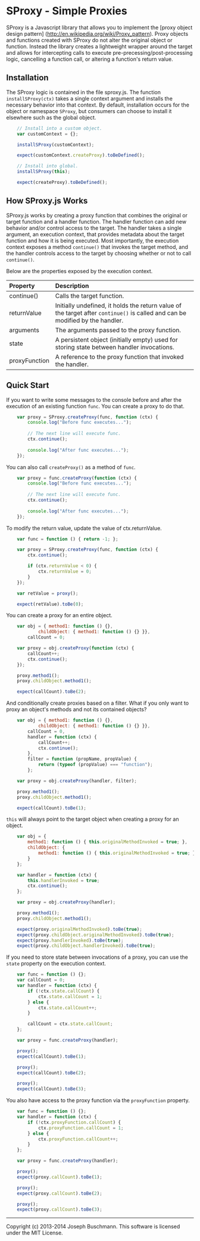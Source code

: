 SProxy - Simple Proxies
=======================

SProxy is a Javascript library that allows you to implement the [proxy object design pattern] (http://en.wikipedia.org/wiki/Proxy_pattern). Proxy objects and functions created with SProxy do not alter the original object or function. Instead the library creates a lightweight wrapper around the target and allows for intercepting calls to execute pre-precessing/post-processing logic, cancelling a function call, or altering a function's return value.

Installation
------------

The SProxy logic is contained in the file sproxy.js. The function `installSProxy(ctx)` takes a single context argument and installs the necessary behavior into that context. By default, installation occurs for the object or namespace `SProxy`, but consumers can choose to install it elsewhere such as the global object.

```Javascript
    // Install into a custom object.
    var customContext = {};

    installSProxy(customContext);

    expect(customContext.createProxy).toBeDefined();

    // Install into global.
    installSProxy(this);

    expect(createProxy).toBeDefined();
```

How SProxy.js Works
-------------------

SProxy.js works by creating a proxy function that combines the original or target function and a handler function. The handler function can add new behavior and/or control access to the target. The handler takes a single argument, an execution context, that provides metadata about the target function and how it is being executed. Most importantly, the execution context exposes a method `continue()` that invokes the target method, and the handler controls access to the target by choosing whether or not to call `continue()`.

Below are the properties exposed by the execution context.

| Property      | Description  |
| :--------     | :----------- |
| continue()    | Calls the target function. |
| returnValue   | Initially undefined, it holds the return value of the target after `continue()` is called and can be modified by the handler. |
| arguments     | The arguments passed to the proxy function.|
| state         | A persistent object (initially empty) used for storing state between handler invocations. |
| proxyFunction | A reference to the proxy function that invoked the handler. |

Quick Start
-----------

If you want to write some messages to the console before and after the execution of an existing function `func`. You can create a proxy to do that.

```Javascript
    var proxy = SProxy.createProxy(func, function (ctx) {
        console.log("Before func executes...");
        
        // The next line will execute func.
        ctx.continue();
        
        console.log("After func executes...");
    });
```

You can also call `createProxy()` as a method of `func`.

```Javascript
    var proxy = func.createProxy(function (ctx) {
        console.log("Before func executes...");
        
        // The next line will execute func.
        ctx.continue();
        
        console.log("After func executes...");
    });
```

To modify the return value, update the value of ctx.returnValue.

```Javascript
    var func = function () { return -1; };

    var proxy = SProxy.createProxy(func, function (ctx) {
        ctx.continue();

        if (ctx.returnValue < 0) {
            ctx.returnValue = 0;
        }
    });

    var retValue = proxy();

    expect(retValue).toBe(0);
```

You can create a proxy for an entire object.

```Javascript
    var obj = { method1: function () {},
            childObject: { method1: function () {} }},
        callCount = 0;

    var proxy = obj.createProxy(function (ctx) {
        callCount++;
        ctx.continue();
    });

    proxy.method1();
    proxy.childObject.method1();

    expect(callCount).toBe(2);
```

And conditionally create proxies based on a filter. What if you only want to proxy an object's methods and not its contained objects?

```Javascript
    var obj = { method1: function () {},
            childObject: { method1: function () {} }},
        callCount = 0,
        handler = function (ctx) {
            callCount++;
            ctx.continue();
        },
        filter = function (propName, propValue) {
            return (typeof (propValue) === "function");
        };

    var proxy = obj.createProxy(handler, filter);

    proxy.method1();
    proxy.childObject.method1();

    expect(callCount).toBe(1);
```

`this` will always point to the target object when creating a proxy for an object.

```Javascript
    var obj = {
        method1: function () { this.originalMethodInvoked = true; },
        childObject: {
            method1: function () { this.originalMethodInvoked = true; }
        }
    };

    var handler = function (ctx) {
        this.handlerInvoked = true;
        ctx.continue();
    };

    var proxy = obj.createProxy(handler);

    proxy.method1();
    proxy.childObject.method1();

    expect(proxy.originalMethodInvoked).toBe(true);
    expect(proxy.childObject.originalMethodInvoked).toBe(true);
    expect(proxy.handlerInvoked).toBe(true);
    expect(proxy.childObject.handlerInvoked).toBe(true);
```

If you need to store state between invocations of a proxy, you can use the `state` property on the execution context.

```Javascript
    var func = function () {};
    var callCount = 0;
    var handler = function (ctx) {
        if (!ctx.state.callCount) {
            ctx.state.callCount = 1;
        } else {
            ctx.state.callCount++;
        }

        callCount = ctx.state.callCount;
    };

    var proxy = func.createProxy(handler);

    proxy();
    expect(callCount).toBe(1);

    proxy();
    expect(callCount).toBe(2);

    proxy();
    expect(callCount).toBe(3);
```

You also have access to the proxy function via the `proxyFunction` property.

```Javascript
    var func = function () {};
    var handler = function (ctx) {
        if (!ctx.proxyFunction.callCount) {
            ctx.proxyFunction.callCount = 1;
        } else {
            ctx.proxyFunction.callCount++;
        }
    };

    var proxy = func.createProxy(handler);

    proxy();
    expect(proxy.callCount).toBe(1);

    proxy();
    expect(proxy.callCount).toBe(2);

    proxy();
    expect(proxy.callCount).toBe(3);
```

**************

Copyright (c) 2013-2014 Joseph Buschmann. This software is licensed under the MIT License.
